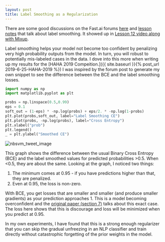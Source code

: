 ```yaml
---
layout: post
title: Label Smoothing as a Regularization
---
```


There are some good discussions on the Fast.ai forums [here](https://forums.fast.ai/t/is-label-smoothing-off-by-eps-n/44290) and [lesson notes](https://medium.com/@lankinen/fast-ai-lesson-12-notes-part-2-v3-dd53bec89c0b) that talk about label smoothing.  It showed up in [Lesson 12 video along with Mixup](https://forums.fast.ai/t/lesson-12-2019-discussion-and-wiki/44009).

Label smoothing helps your model not become too confident by penalizing very high probability outputs from the model. In turn, you will robust to potentially mis-labeled cases in the data.  I dove into this more when writing up my results for the [HAHA 2019 Compeition.]({{ site.baseurl }}{% post_url 2019-6-25-HAHA-2019 %}) I was inspired by the forum post to generate my own snippet to see the difference between the BCE and the label smoothing losses. 

```python
import numpy as np
import matplotlib.pyplot as plt

probs = np.linspace(0.5,0.99)
eps = 0.1
soft_out = (1-eps) * -np.log(probs) + eps/2. * -np.log(1-probs)
plt.plot(probs,soft_out, label="Label Smoothing CE")
plt.plot(probs, -np.log(probs), label="Cross Entropy")
plt.xlabel("prob")
plt.legend()
_ = plt.ylabel("Smoothed CE")
```

<img src="{{ site.baseurl }}/images/labelsmoothing.png" alt="nbsvm_tweet_image"/>

This graph shows the difference between the usual Binary Cross Entropy (BCE) and the label smoothed values for predicted probabilities >0.5.  When <0.5, they are about the same.  Looking at the graph, I noticed two things:

1. The minimum comes at 0.95 - if you have predictions higher than that, they are penalized.
2. Even at 0.95, the loss is non-zero.

With BCE, you get losses that are smaller and smaller (and produce smaller gradients) as your prediction approaches 1. This is a model becoming overconfident and the [original paper (section 7)](https://arxiv.org/pdf/1512.00567.pdf) talks about this exact case.  The loss here shows that this is discourage and loss will be minimized when you predict at 0.95.  

In my own experiments, I have found that this is a strong enough regularizer that you can skip the gradual unfreezing in an NLP classifier and train directly without catastrophic forgetting of the prior weights in the model.  